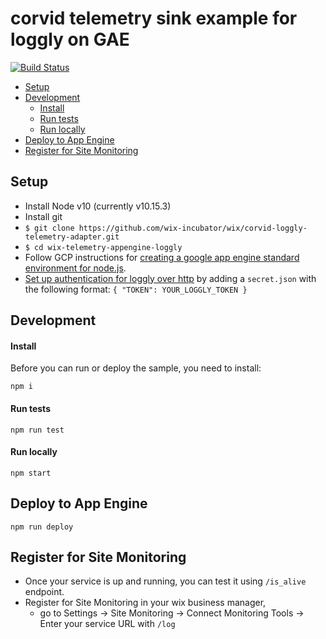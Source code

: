 # corvid telemetry sink example for loggly on GAE

[![Build Status](https://travis-ci.org/wix/corvid-loggly-telemetry-adapter.svg?branch=master)](https://travis-ci.org/wix/corvid-loggly-telemetry-adapter)

  - [Setup](#setup)
  - [Development](#development)
    - [Install](#install)
    - [Run tests](#run-tests)
    - [Run locally](#run-locally)
  - [Deploy to App Engine](#deploy-to-app-engine)
  - [Register for Site Monitoring](#register-for-site-monitoring)


## Setup


- Install Node v10 (currently v10.15.3)
- Install git
- `$ git clone https://github.com/wix-incubator/wix/corvid-loggly-telemetry-adapter.git`
- `$ cd wix-telemetry-appengine-loggly`
- Follow GCP instructions for [creating a google app engine standard environment for node.js](https://cloud.google.com/appengine/docs/standard/nodejs/quickstart).
- [Set up authentication for loggly over http](https://www.loggly.com/docs/token-based-api-authentication/) by adding a `secret.json` with the following format: 
        ```
        {
          "TOKEN": YOUR_LOGGLY_TOKEN
        }
        ```
 

## Development

#### Install

Before you can run or deploy the sample, you need to install:

    npm i

#### Run tests

    npm run test
    
#### Run locally
    
    npm start

## Deploy to App Engine

    npm run deploy

## Register for Site Monitoring
- Once your service is up and running, you can test it using `/is_alive` endpoint.
- Register for Site Monitoring in your wix business manager, 
    - go to Settings -> Site Monitoring -> Connect Monitoring Tools -> Enter your service URL with `/log`